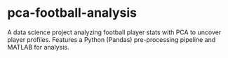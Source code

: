 # pca-football-analysis
A data science project analyzing football player stats with PCA to uncover player profiles. Features a Python (Pandas) pre-processing pipeline and MATLAB for analysis.
